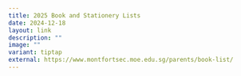 ```yaml
---
title: 2025 Book and Stationery Lists
date: 2024-12-18
layout: link
description: ""
image: ""
variant: tiptap
external: https://www.montfortsec.moe.edu.sg/parents/book-list/
---
```

